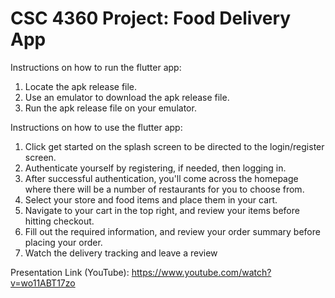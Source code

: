 # CSC 4360 Project: Food Delivery App

Instructions on how to run the flutter app:
  1. Locate the apk release file.
  2. Use an emulator to download the apk release file.
  3. Run the apk release file on your emulator.
     
Instructions on how to use the flutter app:
  1. Click get started on the splash screen to be directed to the login/register screen.
  2. Authenticate yourself by registering, if needed, then logging in.
  3. After successful authentication, you'll come across the homepage where there will be a number of restaurants for you to choose from.
  4. Select your store and food items and place them in your cart.
  5. Navigate to your cart in the top right, and review your items before hitting checkout.
  6. Fill out the required information, and review your order summary before placing your order.
  7. Watch the delivery tracking and leave a review
  
Presentation Link (YouTube): https://www.youtube.com/watch?v=wo11ABT17zo 
